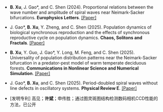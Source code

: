 - <strong>B. Xu</strong>, J. Gao*, and C. Shen (2024). Proportional relations between the wave number and amplitude of spiral waves near Neimark-Sacker bifurcations. <strong>Europhysics Letters</strong>. [[Paper]](https://doi.org/10.1209/0295-5075/ad5eb8)

- J. Gao*, <strong>B. Xu</strong>, Y. Zheng, and C. Shen (2025). Population dynamics of biological synchronous reproduction and the effects of synchronous reproductive cycle on population dynamics. <strong>Chaos, Solitons and Fractals</strong>. [[Paper]](https://doi.org/10.1016/j.chaos.2025.116438)

- <strong>B. Xu</strong>, Y. Guo, J. Gao*, Y. Long, M. Feng, and C. Shen (2025). Universality of population distribution patterns near the Neimark-Sacker bifurcation in a predator-pest model of warm temperate deciduous forests. <strong>Communications in Nonlinear Science and Numerical Simulation</strong>. [[Paper]](https://doi.org/10.1016/j.cnsns.2025.108961)

- J. Gao*, <strong>B. Xu</strong>, and C. Shen (2025). Period-doubled spiral waves without line defects in oscillatory systems. <strong>Physical Review E</strong>. [[Paper]](https://doi.org/10.1103/26pt-kz9b)

- [发明专利] 高见；<strong>许斌</strong>；申传胜；通过图灵斑图结构检测数码相机CCD性能的方法，已公开